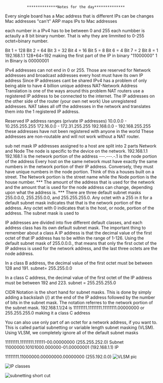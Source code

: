               **************Notes for the day**************
Every single board has a Mac address that is different 
IPs can be changes Mac addresses "can't"
ARP maps IPs to Mac addresses

each number in a IPv4 has to be between 0 and 255
each numbber is actaully a 8 bit binary number. That is why they are limmited to 0-255
octet=binary number. 

Bit 1 = 128
Bit 2 = 64
Bit 3 = 32
Bit 4 = 16
Bit 5 = 8
Bit 6 = 4
Bit 7 = 2
Bit 8 = 1
          192.168.1.1
128+64=192 making the first part of the IP in binary "11000000"
1 in Binary is 00000001

IPv4 addresses can not end in 0 or 255. Those are reserved for Network addresses and broadcast addresses
every host must have its own IP address
Since IP addresses cant be shared IPv4 has a problem of only being able to have 4 billion unique address
NAT-Network Address Translation is one of the ways around this problem
NAT routers use a registered IP address to be connected to the internet. The IP addresses on the other side of the router (your own net work) Use unregistered addresses. 
NAT takes all off the addresses in the network and translates them into the 1 registered IP address.

Reserved IP address ranges (private IP addresses)
10.0.0.0 - 10.255.255.255
172.16.0.0 - 172.31.255.255
192.168.0.0 - 192.168.255.255
these addresses have not been registered with anyone in the world
These addresses are non-routable and will not work without a NAT router.

sub net mask
IP addresses assigned to a host are split into 2 parts 
Network and Node The node is specific to the device on the network.
192.168.1.1 
192.168.1 is the network portion of the address
---.---.-.1 is the node portion of the address
Every host on the same network must have exactly the same numbers in the network portion of their IP address. Conversely, they must have unique numbers in the node portion.
Think of this a houses built on a street. The Network portion is the street name while the Node portion is the house number. 
*** The amount of the address that is used for the network and the amount that is used for the node address can change, depending upon what the address is. ***
There are three default subnet masks 255.0.0.0, 255.255.0.0, and 255.255.255.0. 
Any octet with a 255 in it for a default subnet mask indicates that that is the network portion of the address. 
Any octet with 0 indicates that is the host, or node, portion of the address.
The subnet mask is used to 

IP addresses are divided into five different default classes, and each address class has its own default subnet mask.
The important thing to remember about a class A IP address is that the decimal value of the first octet of that IP address has to be within the range of 1-126.
Using the default subnet mask of 255.0.0.0., that means that only the first octet of the IP address is used for the network address, 
and the last three octets are the node address.

In a class B address, the decimal value of the first octet must be between 128 and 191. subnet= 255.255.0.0

In a class C address, the decimal value of the first octet of the IP address must be between 192 and 223. subnet = 255.255.255.0

CIDR Notation is the short hand for subnet masks. This is done by simply adding a backslash (/) at the end of the IP address followed by the number of bits in the subnet mask. 
The notation referres to the network portion of the subnet mask. 
192.168.1.1/24 is
11111111.11111111.11111111.00000000 or
255.255.255.0 making it a class C address

You can also use only part of an octet for a network address, if you want to. This is called partial subnetting or variable length subnet masking (VLSM).
Using VLSM, we completely ignore all of the default subnet masks

11111111.11111111.111111-00.00000000 (255.255.252.0) Subnet
11000000.10101000.000000-01.00000001 (192.168.1.1) IP


11111111.11000000.00000000.00000000 (255.192.0.0)
![VLSM pic](https://user-images.githubusercontent.com/99808189/154563956-6b8490ec-8f43-4a24-ac06-f59b2f3d55e3.PNG)


![IP classes](https://user-images.githubusercontent.com/99808189/154567298-f2704790-13b5-42c5-85e3-d0030f06ae77.PNG)


![subnetting short cut](https://user-images.githubusercontent.com/99808189/154567490-03989b7e-cebb-47a3-99b7-3ecfe6bd21ae.PNG)





















